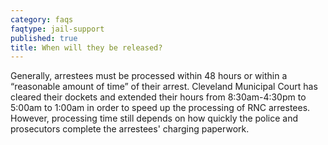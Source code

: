 ```yaml
---
category: faqs
faqtype: jail-support
published: true
title: When will they be released?
---
```

Generally, arrestees must be processed within 48 hours or within a “reasonable amount of time” of their arrest. Cleveland Municipal Court has cleared their dockets and extended their hours from 8:30am-4:30pm to 5:00am to 1:00am in order to speed up the processing of RNC arrestees. However, processing time still depends on how quickly the police and prosecutors complete the arrestees' charging paperwork.
